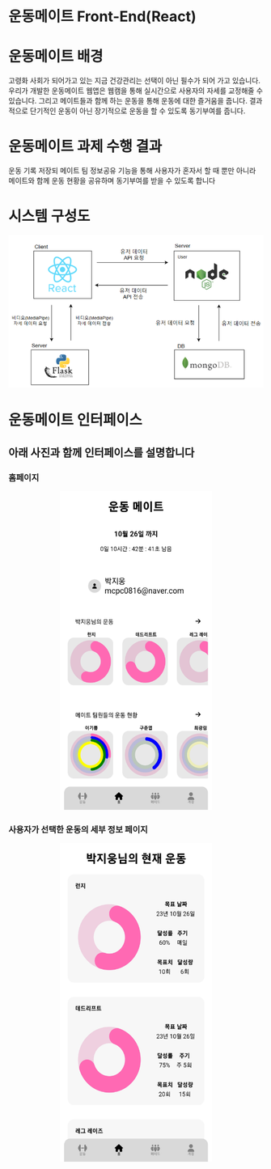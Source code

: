 # 운동메이트 Front-End(React)

# **운동메이트** 배경
  고령화 사회가 되어가고 있는 지금 건강관리는 선택이 아닌 필수가 되어 가고 있습니다. 
  우리가 개발한 운동메이트 웹앱은 웹캠을 통해 실시간으로 사용자의 자세를 교정해줄 수 있습니다. 
  그리고 메이트들과 함께 하는 운동을 통해 운동에 대한 즐거움을 줍니다. 
  결과적으로 단기적인 운동이 아닌 장기적으로 운동을 할 수 있도록 동기부여를 줍니다. 

# **운동메이트** 과제 수행 결과
  운동 기록 저장되 메이트 팀 정보공유 기능을 통해 사용자가 혼자서 할 때 뿐만 아니라 메이트와 함께 운동 현황을 공유하며 동기부여를 받을 수 있도록 합니다

  
# 시스템 구성도
![system-diagram](./exec/system-diagram.png) 

# **운동메이트** 인터페이스

## **아래 사진과 함께 인터페이스를 설명합니다**

### 홈페이지

<p align="center"><img src="./exec/interface/homepage.png" height="630px" width="300px"></p>

### 사용자가 선택한 운동의 세부 정보 페이지
<p align="center"><img src="./exec/interface/사용자가선택한운동의세부정보페이지.png" height="630px" width="300px"></p>
